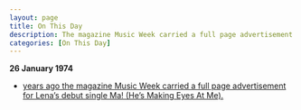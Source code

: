 ```yaml
---
layout: page
title: On This Day
description: The magazine Music Week carried a full page advertisement for Lena’s debut single Ma! (He’s Making Eyes At Me).
categories: [On This Day]
---
```


**26 January 1974**
* [<span id="age1"></span> years ago the magazine Music Week carried a full page advertisement for Lena’s debut single Ma! (He’s Making Eyes At Me).](/magazines/1974/01/26/music-week.html)

<!-- Script for calculating number of years ago -->
<script>
var dob = '19740126';
var year = Number(dob.substr(0, 4));
var month = Number(dob.substr(4, 2)) - 1;
var day = Number(dob.substr(6, 2));
var today = new Date();
var age1 = today.getFullYear() - year;
if (today.getMonth() < month || (today.getMonth() == month && today.getDate() < day)) {
  age1--;
}
document.getElementById("age1").innerHTML=age1;
</script>

